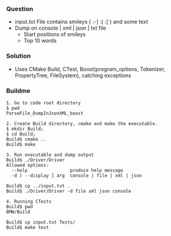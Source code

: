### Question
- input.txt File contains smileys { :-] :( :] } and some text
- Dump on console | xml | json | txt file
  - Start positions of smileys
  - Top 10 words

### Solution
- Uses CMake Build, CTest, Boost(program_options, Tokenizer, PropertyTree, FileSystem), catching exceptions

### Buildme
```
1. Go to code root directory
$ pwd
ParseFile_DumpInJsonXML_boost

2. Create Build directory, cmake and make the executable.
$ mkdir Build;
$ cd Build;
Build$ cmake ..
Build$ make

3. Run executable and dump output
Build$ ./Driver/Driver
Allowed options:
  --help                produce help message
  -d [ --display ] arg  console | file | xml | json

Build$ cp ../input.txt .
Build$ ./Driver/Driver -d file xml json console

4. Running CTests
Build$ pwd
BMW/Build

Build$ cp input.txt Tests/
Build$ make test
```
